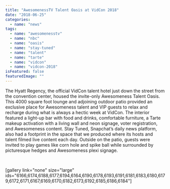 ```yaml
---
title: "AwesomenessTV Talent Oasis at VidCon 2018"
date: "2018-06-25"
categories: 
  - name: "news"
tags: 
  - name: "awesomenesstv"
  - name: "nbc"
  - name: "oasis"
  - name: "stay-tuned"
  - name: "talent"
  - name: "tarte"
  - name: "vidcon"
  - name: "vidcon-2018"
isFeatured: false
featuredImage: ""
---
```


The Hyatt Regency, the official VidCon talent hotel just down the street from the convention center, housed the invite-only Awesomeness Talent Oasis. This 4000 square foot lounge and adjoining outdoor patio provided an exclusive place for Awesomeness talent and VIP guests to relax and recharge during what is always a hectic week at VidCon. The interior featured a light-up bar with food and drinks, comfortable furniture, a Tarte makeup activation with a living wall and neon signage, voter registration, and Awesomeness content. Stay Tuned, Snapchat’s daily news platform, also had a footprint in the space that we produced where its hosts and talent filmed live content each day. Outside on the patio, guests were invited to play games like corn hole and spike ball while surrounded by picturesque hedges and Awesomeness plexi signage.

 

\[gallery link="none" size="large" ids="6166,6174,6188,6177,6194,6164,6190,6178,6193,6191,6181,6183,6180,6179,6172,6171,6167,6169,6170,6182,6173,6192,6185,6186,6184"\]
